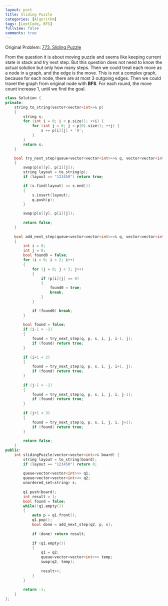 ```yaml
---
layout: post
title: Sliding Puzzle
categories: [Algorithm]
tags: [LeetCode, BFS]
fullview: false
comments: true
---
```


Original Problem: [773. Sliding Puzzle](https://leetcode.com/problems/sliding-puzzle/)

From the question it is about moving puzzle and seems like keeping current state in stack and try next step. But this question does not need to know the actual solution but only how many steps. Then we could treat each move as a node in a graph, and the edge is the move. This is not a complex graph, because for each node, there are at most 3 outgoing edges. Then we could travel the graph from original node with **BFS**. For each round, the move count increase 1, until we find the goal. 

```C++
class Solution {
private:
    string to_string(vector<vector<int>>& p)
    {
        string s;
        for (int i = 0; i < p.size(); ++i) {
            for (int j = 0; j < p[0].size(); ++j) {
                s += p[i][j] + '0';
            }
        }
        return s;
    }

    bool try_next_step(queue<vector<vector<int>>>& q, vector<vector<int>>& p, unordered_set<string>& s, int i, int j, int x, int y)
    {
        swap(p[x][y], p[i][j]);
        string layout = to_string(p);
        if (layout == "123450") return true;

        if (s.find(layout) == s.end()) 
        {
            s.insert(layout);
            q.push(p);
        }

        swap(p[x][y], p[i][j]);
        
        return false;
    }
    
    bool add_next_step(queue<vector<vector<int>>>& q, vector<vector<int>>& p, unordered_set<string>& s)
    {
        int i = 0;
        int j = 0;
        bool found0 = false;
        for (i = 0; i < 2; i++)
        {
            for (j = 0; j < 3; j++)
            {
                if (p[i][j] == 0)
                {
                    found0 = true;
                    break;
                }
            }

            if (found0) break;
        }
        
        bool found = false;
        if (i-1 > -1)
        {
            found = try_next_step(q, p, s, i, j, i-1, j);
            if (found) return true;
        }
        
        if (i+1 < 2)
        {
            found = try_next_step(q, p, s, i, j, i+1, j);
            if (found) return true;
        }
        
        if (j-1 > -1)
        {
            found = try_next_step(q, p, s, i, j, i, j-1);
            if (found) return true;
        }
        
        if (j+1 < 3)
        {
            found = try_next_step(q, p, s, i, j, i, j+1);
            if (found) return true;
        }
        
        return false;
    }
public:
    int slidingPuzzle(vector<vector<int>>& board) {
        string layout = to_string(board);
        if (layout == "123450") return 0;
        
        queue<vector<vector<int>>> q1;
        queue<vector<vector<int>>> q2;
        unordered_set<string> s;
        
        q1.push(board);
        int result = 1;
        bool found = false;
        while(!q1.empty())
        {
            auto p = q1.front();
            q1.pop();
            bool done = add_next_step(q2, p, s);
            
            if (done) return result;
            
            if (q1.empty())
            {
                q1 = q2;
                queue<vector<vector<int>>> temp;
                swap(q2, temp);
                
                result++;
            }
        }
        
        return -1;
    }
};
```